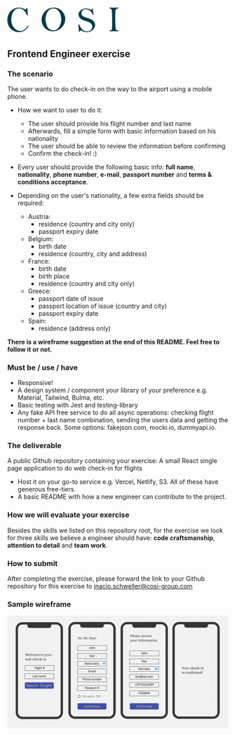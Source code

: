 
# ![Cosi](../cosi.svg)

## Frontend Engineer exercise

### The scenario

The user wants to do check-in on the way to the airport using a mobile phone.

- How we want to user to do it:
  - The user should provide his flight number and last name
  - Afterwards, fill a simple form with basic information based on his nationality
  - The user should be able to review the information before confirming
  - Confirm the check-in! :)

- Every user should provide the following basic info: **full name**, **nationality**, **phone number**, **e-mail**, **passport number** and **terms & conditions acceptance**.
- Depending on the user's nationality, a few extra fields should be required:
  - Austria:
    - residence (country and city only)
    - passport expiry date
  - Belgium:
    - birth date
    - residence (country, city and address)
  - France:
    - birth date
    - birth place
    - residence (country and city only)
  - Greece:
    - passport date of issue
    - passport location of issue (country and city)
    - passport expiry date
  - Spain:
    - residence (address only)

**There is a wireframe suggestion at the end of this README. Feel free to follow it or not.**

### Must be / use / have

- Responsive!
- A design system / component your library of your preference e.g. Material, Tailwind, Bulma, etc.
- Basic testing with Jest and testing-library
- Any fake API free service to do all async operations: checking flight number + last name combination, sending the users data and getting the response back. Some options: fakejson.com, mocki.io, dummyapi.io.

### The deliverable

A public Github repository containing your exercise: A small React single page application to do web check-in for flights

- Host it on your go-to service e.g. Vercel, Netlify, S3. All of these have generous free-tiers.
- A basic README with how a new engineer can contribute to the project.

### How we will evaluate your exercise

Besides the skills we listed on this repository root, for the exercise we look for three skills we believe a engineer should have: **code craftsmanship**, **attention to detail** and **team work**.

### **How to submit**

After completing the exercise, please forward the link to your Github repository for this exercise to inacio.schweller@cosi-group.com

### Sample wireframe

![Sample wireframe](./wireframe.png)